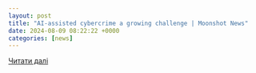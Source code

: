 ```yaml
---
layout: post
title: "AI-assisted cybercrime a growing challenge | Moonshot News"
date: 2024-08-09 08:22:22 +0000
categories: [news]
---
```


[Читати далі](https://moonshot.news/prime/in-focus/ai-assisted-cybercrime-a-growing-challenge/)
